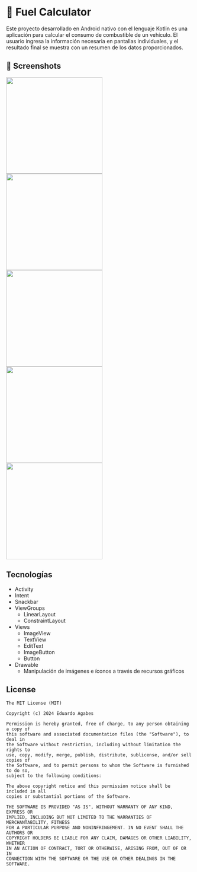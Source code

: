 # 🚗 Fuel Calculator

Este proyecto desarrollado en Android nativo con el lenguaje Kotlin es una aplicación para calcular el consumo de combustible de un vehículo. El usuario ingresa la información necesaria en pantallas individuales, y el resultado final se muestra con un resumen de los datos proporcionados.

## 📸 Screenshots

<img src="https://github.com/user-attachments/assets/284e0d03-91cb-44f1-b7cc-b85bcfd03fd4" width=260/>
<img src="https://github.com/user-attachments/assets/0fbaa2f6-4d68-4195-894a-35eb49d4877b" width=260/>
<img src="https://github.com/user-attachments/assets/2186d26a-1b47-4775-840e-359888f17fb3" width=260/>
<img src="https://github.com/user-attachments/assets/f25c633c-92ef-458d-8247-067e847674f3" width=260/> 
<img src="https://github.com/user-attachments/assets/03d95363-f835-47ab-bf57-a5a9317bad90" width=260/>

## Tecnologías
- Activity
- Intent
- Snackbar
- ViewGroups
  - LinearLayout
  - ConstraintLayout
- Views
   - ImageView
   - TextView
   - EditText
   - ImageButton
   - Button
 - Drawable
   - Manipulación de imágenes e íconos a través de recursos gráficos



## License
```
The MIT License (MIT)

Copyright (c) 2024 Eduardo Agabes

Permission is hereby granted, free of charge, to any person obtaining a copy of
this software and associated documentation files (the "Software"), to deal in
the Software without restriction, including without limitation the rights to
use, copy, modify, merge, publish, distribute, sublicense, and/or sell copies of
the Software, and to permit persons to whom the Software is furnished to do so,
subject to the following conditions:

The above copyright notice and this permission notice shall be included in all
copies or substantial portions of the Software.

THE SOFTWARE IS PROVIDED "AS IS", WITHOUT WARRANTY OF ANY KIND, EXPRESS OR
IMPLIED, INCLUDING BUT NOT LIMITED TO THE WARRANTIES OF MERCHANTABILITY, FITNESS
FOR A PARTICULAR PURPOSE AND NONINFRINGEMENT. IN NO EVENT SHALL THE AUTHORS OR
COPYRIGHT HOLDERS BE LIABLE FOR ANY CLAIM, DAMAGES OR OTHER LIABILITY, WHETHER
IN AN ACTION OF CONTRACT, TORT OR OTHERWISE, ARISING FROM, OUT OF OR IN
CONNECTION WITH THE SOFTWARE OR THE USE OR OTHER DEALINGS IN THE SOFTWARE.
```
